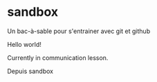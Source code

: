 # sandbox
Un bac-à-sable pour s'entrainer avec git et github

Hello world!

Currently in communication lesson.

Depuis sandbox
